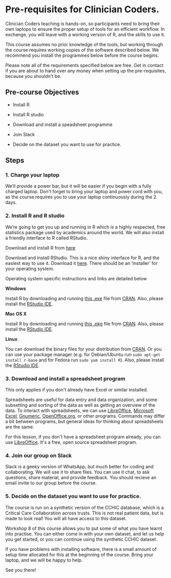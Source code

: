 # Pre-requisites for Clinician Coders.

Clinician Coders teaching is hands-on, so participants need to bring their own laptops to ensure the proper setup of tools for an efficient workflow. In exchange, you will leave with a working version of R, and the skills to use it.

This course assumes no prior knowledge of the tools, but working through the course requires working copies of the software described below. We recommend you install the programmes below before the course begins. 

Please note all of the requirements specified below are free. Get in contact if you are about to hand over any money when setting up the pre-requisites, because you shouldn't be.

## Pre-course Objectives

- Install R

- Install R studio

- Download and install a speadsheet programme

- Join Slack

- Decide on the dataset you want to use for practice.

## Steps

### 1. Charge your laptop

We’ll provide a power bar, but it will be easier if you begin with a fully charged laptop. Don't forget to bring your laptop and power cord with you, as the course requires you to use your laptop continuously during the 2 days. 

### 2. Install R and R studio

We’re going to get you up and running in R which is a highly respected, free statistics package used by academics around the world. We will also install a friendly interface to R called RStudio.

Download and install R from [here](https://cran.rstudio.com/)

Download and install RStudio. This is a nice shiny interface for R, and the easiest way to use it. Download it [here](https://www.rstudio.com/products/rstudio/download/). There should be an ‘installer’ for your operating system.

Operating system specific instructions and links are detailed below

**Windows**

Install R by downloading and running [this .exe](http://cran.r-project.org/bin/windows/base/release.htm) file from [CRAN](http://cran.r-project.org/index.html). Also, please install the [RStudio IDE](http://www.rstudio.com/ide/download/desktop).

**Mac OS X**

Install R by downloading and running [this .pkg](http://cran.r-project.org/bin/macosx/R-latest.pkg) file from [CRAN](http://cran.r-project.org/index.html). Also, please install the [RStudio IDE](http://www.rstudio.com/ide/download/desktop).

**Linux**

You can download the binary files for your distribution from [CRAN](http://cran.r-project.org/index.html). Or you can use your package manager (e.g. for Debian/Ubuntu run `sudo apt-get install r-base` and for Fedora run `sudo yum install R`). Also, please install the [RStudio IDE](http://www.rstudio.com/ide/download/desktop).

### 3. Download and install a spreadsheet program

This only applies if you don't already have Excel or similar installed.

Spreadsheets are useful for data entry and data organization, and some subsetting and sorting of the data as well as getting an overview of the data. To interact with spreadsheets, we can use [LibreOffice](https://www.libreoffice.org/), [Microsoft Excel](https://products.office.com/en-us/excel), [Gnumeric](http://www.gnumeric.org/), [OpenOffice.org](https://www.openoffice.org/), or other programs. Commands may differ a bit between programs, but general ideas for thinking about spreadsheets are the same.

For this lesson, if you don't have a spreadsheet program already, you can use [LibreOffice](https://www.libreoffice.org/). It's a free, open source spreadsheet program.

### 4. Join our group on Slack
Slack is a geeky version of WhatsApp, but much better for coding and collaborating. We will use it to share files. You can use it chat, to ask questions, share material, and provide feedback. You should recieve an email invite to our group before the course.

### 5. Decide on the dataset you want to use for practice.
The course is run on a synthetic version of the CCHIC database, which is a Critical Care Collaboration across trusts. This is not real patient data, but is made to look real! You will all have access to this dataset. 

Workshop 8 of this course allows you to put some of what you have learnt into practise. You can either come in with your own dataset, and let us help you get started, or you can continue using the synthetic CCHIC dataset. 

If you have problems with installing software, there is a small amount of setup time allocated for this at the beginning of the course. Bring your laptop, and we will be happy to help.

See you there!

  
